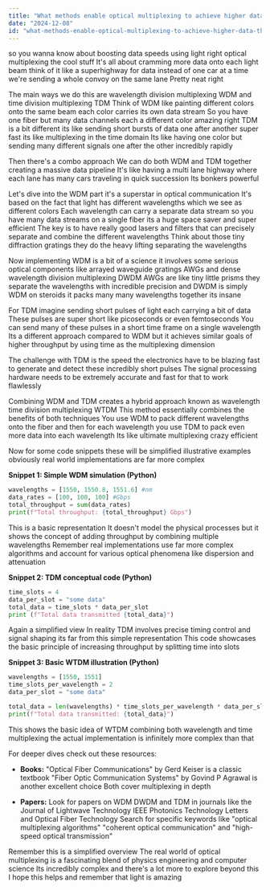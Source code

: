 ```yaml
---
title: "What methods enable optical multiplexing to achieve higher data throughput per channel in systems with photonic interconnects?"
date: "2024-12-08"
id: "what-methods-enable-optical-multiplexing-to-achieve-higher-data-throughput-per-channel-in-systems-with-photonic-interconnects"
---
```


 so you wanna know about boosting data speeds using light right optical multiplexing the cool stuff  It's all about cramming more data onto each light beam think of it like a superhighway for data instead of one car at a time we're sending a whole convoy on the same lane  Pretty neat right

The main ways we do this are wavelength division multiplexing WDM and time division multiplexing TDM  Think of WDM like painting different colors onto the same beam each color carries its own data stream  So you have one fiber but many data channels each a different color amazing right  TDM is a bit different its like sending short bursts of data one after another super fast its like multiplexing in the time domain  Its like having one color but sending many different signals one after the other incredibly rapidly

Then there's a combo approach  We can do both WDM and TDM together creating a massive data pipeline  It's like having a multi lane highway where each lane has many cars traveling in quick succession Its bonkers powerful

Let's dive into the WDM part it's a superstar in optical communication  It's based on the fact that light has different wavelengths which we see as different colors  Each wavelength can carry a separate data stream so you have many data streams on a single fiber its a huge space saver and super efficient  The key is to have really good lasers and filters that can precisely separate and combine the different wavelengths  Think about those tiny diffraction gratings they do the heavy lifting separating the wavelengths

Now implementing WDM is a bit of a science it involves some serious optical components like arrayed waveguide gratings AWGs and dense wavelength division multiplexing DWDM  AWGs are like tiny little prisms they separate the wavelengths with incredible precision and DWDM is simply WDM on steroids it packs many many wavelengths together its insane

For TDM imagine sending short pulses of light each carrying a bit of data  These pulses are super short like picoseconds or even femtoseconds  You can send many of these pulses in a short time frame on a single wavelength   Its a different approach compared to WDM but it achieves similar goals of higher throughput by using time as the multiplexing dimension

The challenge with TDM is the speed the electronics have to be blazing fast to generate and detect these incredibly short pulses  The signal processing hardware needs to be extremely accurate and fast for that to work flawlessly

Combining WDM and TDM creates a hybrid approach known as wavelength time division multiplexing WTDM  This method essentially combines the benefits of both techniques  You use WDM to pack different wavelengths onto the fiber and then for each wavelength you use TDM to pack even more data into each wavelength Its like ultimate multiplexing crazy efficient

Now for some code snippets these will be simplified illustrative examples obviously real world implementations are far more complex

**Snippet 1:  Simple WDM simulation (Python)**

```python
wavelengths = [1550, 1550.8, 1551.6] #nm
data_rates = [100, 100, 100] #Gbps
total_throughput = sum(data_rates)
print(f"Total throughput: {total_throughput} Gbps")

```


This is a basic representation It doesn't model the physical processes but it shows the concept of adding throughput by combining multiple wavelengths  Remember real implementations use far more complex algorithms and account for various optical phenomena like dispersion and attenuation

**Snippet 2:  TDM conceptual code (Python)**

```python
time_slots = 4
data_per_slot = "some data"
total_data = time_slots * data_per_slot
print (f"Total data transmitted {total_data}")
```

Again a simplified view  In reality TDM involves precise timing control and signal shaping its far from this simple representation  This code showcases the basic principle of increasing throughput by splitting time into slots

**Snippet 3:  Basic WTDM illustration (Python)**

```python
wavelengths = [1550, 1551]
time_slots_per_wavelength = 2
data_per_slot = "some data"

total_data = len(wavelengths) * time_slots_per_wavelength * data_per_slot
print(f"Total data transmitted: {total_data}")
```


This shows the basic idea of WTDM combining both wavelength and time multiplexing the actual implementation is infinitely more complex than that


For deeper dives  check out these resources:

* **Books:**  "Optical Fiber Communications" by Gerd Keiser is a classic textbook  "Fiber Optic Communication Systems" by Govind P Agrawal is another excellent choice  Both cover multiplexing in depth

* **Papers:** Look for papers on WDM DWDM and TDM in journals like the Journal of Lightwave Technology  IEEE Photonics Technology Letters and Optical Fiber Technology  Search for specific keywords like "optical multiplexing algorithms" "coherent optical communication" and "high-speed optical transmission"

Remember this is a simplified overview  The real world of optical multiplexing is a fascinating blend of physics engineering and computer science  Its incredibly complex and there's a lot more to explore beyond this  I hope this helps and remember that light is amazing
